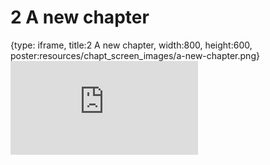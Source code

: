 # 2 A new chapter
 
{type: iframe, title:2 A new chapter, width:800, height:600, poster:resources/chapt_screen_images/a-new-chapter.png}
![](https://datatrail-jhu.github.io/DataTrail_Template/no_toc/a-new-chapter.html)
 

 
